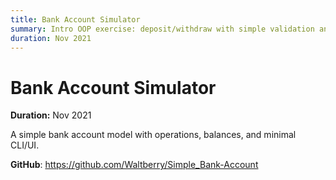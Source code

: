 ```yaml
---
title: Bank Account Simulator
summary: Intro OOP exercise: deposit/withdraw with simple validation and status display.
duration: Nov 2021
---
```


# Bank Account Simulator

**Duration:** Nov 2021

A simple bank account model with operations, balances, and minimal CLI/UI.

**GitHub**: <https://github.com/Waltberry/Simple_Bank-Account>

